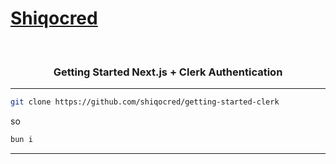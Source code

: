 <p align="center">
  <a href="https://gs-clerk.vercel.app" target="_blank" rel="noopener noreferrer">
  <h1>Shiqocred</h1>
  </a>
  <br />
</p>
<h3 align="center">
  Getting Started Next.js + Clerk Authentication
</h3>

---

```sh
git clone https://github.com/shiqocred/getting-started-clerk
```

so

```sh
bun i
```

---

